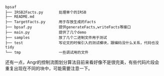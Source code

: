 ```
bpsaf
├── IRSB2Facts.py       处理单个的IRSB
├── README.md
├── TargetFacts.py      用于存放生成的facts
├── bpsaf.py            提供generateFacts,writeFacts等接口
├── main.py             提供了几个demo
├── samples             放了几个二进制文件用于测试
├── test                写论文的时候引入的测试模块，跟编码没什么关系，代码也没tidy
└── tmp                 一些调试用的文件
```

还有一点，Angr的控制流图划分算法目前来看好像不是很完美，有些代码片段会重复出现在不同的块中，可能需要注意一下。